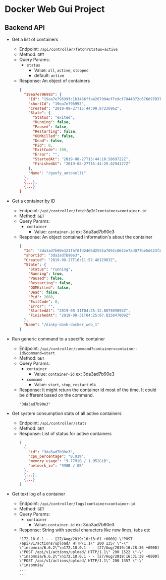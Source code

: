 # Docker Web Gui Project

## Backend API

- Get a list of containers
  - Endpoint: `/api/controller/fetch?status=active`
  - Method: `GET`
  - Query Params: 
    - `status` 
      - Value: `all`, `active`, `stopped` 
      - default: `active`
  - Response: An object of containers
    ```JSON
    {
      "19ea7e796993": {
        "Id": "19ea7e796993c1b3486ffa4207994ef7e9cf7844072c6760970375b89e96d45c",
        "shortId": "19ea7e796993",
        "Created": "2019-08-27T15:44:09.8723696Z",
        "State": {
          "Status": "exited",
          "Running": false,
          "Paused": false,
          "Restarting": false,
          "OOMKilled": false,
          "Dead": false,
          "Pid": 0,
          "ExitCode": 100,
          "Error": "",
          "StartedAt": "2019-08-27T15:44:10.5869722Z",
          "FinishedAt": "2019-08-27T15:44:29.0294127Z"
        },
        "Name": "/goofy_antonelli"
      },
      {...},
      {...}
    }
    ```

- Get a container by ID
  - Endpoint: `/api/controller/fetchById?container=container-id`
  - Method: `GET`
  - Query Params:
    - `container`
      - Value: `container-id` ex: 3da3ad7b90e3
  - Response: An object contained information's about the container
    ```JSON
    {
      "Id": "3da3ad7b90e321fbf0fd2466d2555a7092c0642e7ad07fbe5d623fa0c6f65ada",
      "shortId": "3da3ad7b90e3",
      "Created": "2019-08-27T16:11:57.4812983Z",
      "State": {
        "Status": "running",
        "Running": true,
        "Paused": false,
        "Restarting": false,
        "OOMKilled": false,
        "Dead": false,
        "Pid": 2660,
        "ExitCode": 0,
        "Error": "",
        "StartedAt": "2019-08-31T04:25:12.807509894Z",
        "FinishedAt": "2019-08-31T04:25:07.825047009Z"
      },
      "Name": "/dinky-dank-docker_web_1"
    }
    ```

- Run generic command to a specific container
  - Endpoint: `/api/controller/command?container=container-id&command=start`
  - Method: `GET`
  - Query Params:
    - `container`
      - Value: `container-id` ex: 3da3ad7b90e3
    - `command`
      - Value: `start`, `stop`, `restart` etc
  - Response: It might return the container id most of the time. It could be different based on the command.
    ```
    "3da3ad7b90e3"
    ```

- Get system consumption stats of all active containers
  - Endpoint: `/api/controller/stats`
  - Method: `GET`
  - Response: List of status for active containers
    ```JSON
    [
      {
        "id": "3da3ad7b90e3",
        "cpu_percentage": "0.01%",
        "memory_usage": "9.77MiB / 1.952GiB",
        "network_io": "998B / 0B"
      },
      {...},
      {...}
    ]
    ```

- Get text log of a container
  - Endpoint: `/api/controller/logs?container=container-id`
  - Method: `GET`
  - Query Params:
    - `container`
      - Value: `container-id` ex: 3da3ad7b90e3
  - Response: String with special characters like new lines, tabs etc
    ```
    "172.18.0.1 - - [27/Aug/2019:16:13:01 +0000] \"POST /api/v1/actions/upload/ HTTP/1.1\" 200 1357 \"-\" \"insomnia/6.6.2\"\n172.18.0.1 - - [27/Aug/2019:16:28:36 +0000] \"POST /api/v1/actions/upload/ HTTP/1.1\" 200 1522 \"-\" \"insomnia/6.6.2\"\n172.18.0.1 - - [27/Aug/2019:16:31:38 +0000] \"POST /api/v1/actions/upload/ HTTP/1.1\" 200 1357 \"-\" \"insomnia/
    ...
    ...
    ```